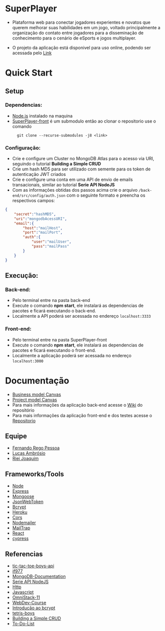 
# SuperPlayer
* Plataforma web para conectar jogadores experientes e novatos que querem melhorar suas habilidades em um jogo, voltado principalmente a organização do contato entre jogadores para a disseminação de conhecimento para o cenário de eSports e jogos multiplayer.

* O projeto da aplicação está disponivel para uso online, podendo ser acessada pelo [Link](https://super-player-ess.herokuapp.com/)

# Quick Start
## Setup
### Dependencias:
- [Node.js](https://nodejs.org/en/download/) instalado na maquina
- [SuperPlayer-front](https://github.com/amb-lucas/superplayer-front/tree/master) é um submodulo então ao clonar o repositorio use o comando
  ```shell
    git clone --recurse-submodules -j8 <link>
  ```
### Configuração:
- Crie e configure um Cluster no MongoDB Atlas para o acesso via URI, seguindo o tutorial **Building a Simple CRUD**
- Crie um hash MD5 para ser utilizado com semente para os token de autenticação JWT criados
- Crie e configure uma conta em uma API de envio de emails transacionais, similar ao tutorial **Serie API NodeJS**
- Com as informações obtidas dos passos acima crie o arquivo ```/back-end/src/config/auth.json``` com o seguinte formato e preencha os respectivos campos:
```json
{
    "secret":"hashMD5",
    "uri":"mongodbAcessURI",
    "email":{
        "host":"mailHost",
        "port":"mailPort",
        "auth":{
            "user":"mailUser",
            "pass":"mailPass"
        }
    }
}
```
## Execução:
### Back-end:
- Pelo terminal entre na pasta back-end
- Execute o comando **npm start**, ele instalará as dependencias de pacotes e ficará executando o back-end.
- Localmente a API poderá ser acessada no endereço ```localhost:3333``` 
### Front-end:
- Pelo terminal entre na pasta SuperPlayer-front
- Execute o comando **npm start**, ele instalará as dependencias de pacotes e ficará executando o front-end.
- Localmente a aplicação poderá ser acessada no endereço ```localhost:3000``` 

# Documentação 
* [Business model Canvas](https://raw.githubusercontent.com/Riei-Joaquim/SuperPlayer/main/doc/canvas/Business_canvas.jpg)
* [Project model Canvas](https://raw.githubusercontent.com/Riei-Joaquim/SuperPlayer/main/doc/canvas/Project_canvas.jpg)
* Para mais informações da aplicação back-end acesse o [Wiki](https://github.com/Riei-Joaquim/SuperPlayer/wiki) do repositório
* Para mais informações da aplicação front-end e dos testes acesse o [Repositorio](https://github.com/amb-lucas/superplayer-front/tree/master)

## Equipe
- [Fernando Rego Pessoa](https://github.com/frpmneto)
- [Lucas Ambrósio](https://github.com/amb-lucas)
- [Riei Joaquim](https://github.com/Riei-Joaquim)

## Frameworks/Tools
- [Node](https://nodejs.org/en/)
- [Express](https://expressjs.com/pt-br/)
- [Mongoose](https://mongoosejs.com/)
- [JsonWebToken](https://jwt.io/)
- [Bcrypt](https://www.npmjs.com/package/bcrypt)
- [Heroku](https://www.heroku.com/home)
- [Cors](https://expressjs.com/en/resources/middleware/cors.html)
- [Nodemailer](https://nodemailer.com/about/)
- [MailTrap](https://mailtrap.io/)
- [React](https://pt-br.reactjs.org/)
- [cypress](https://www.cypress.io/)
## Referencias
- [tic-tac-toe-boys-api](https://github.com/amb-lucas/tic-tac-toe-boys-api)
- [if977](https://github.com/IF977/if977)
- [MongoDB-Documentation](https://docs.mongodb.com/manual/reference/)
- [Serie API NodeJS](https://www.youtube.com/playlist?list=PL85ITvJ7FLoiXVwHXeOsOuVppGbBzo2dp)
- [Http](https://developer.mozilla.org/pt-BR/docs/Web/HTTP)
- [Javascript](https://developer.mozilla.org/pt-BR/docs/Web/JavaScript)
- [OmniStack-11](https://github.com/amb-lucas/OmniStack-11)
- [WebDev-Course](https://github.com/amb-lucas/WebDev-Course)
- [Introdução ao bcrypt](https://medium.com/reprogramabr/uma-breve-introdu%C3%A7%C3%A3o-sobre-bcrypt-f2fad91a7420)
- [tetris-boys](https://github.com/amb-lucas/tetris-boys)
- [Building a Simple CRUD](https://zellwk.com/blog/crud-express-mongodb/)
- [To-Do-List](https://github.com/amb-lucas/To-Do-List)

